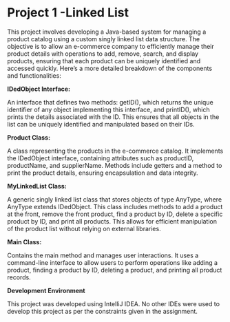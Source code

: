 # Project 1 -Linked List

This project involves developing a Java-based system for managing a product catalog using a custom singly linked list data structure. The objective is to allow an e-commerce company to efficiently manage their product details with operations to add, remove, search, and display products, ensuring that each product can be uniquely identified and accessed quickly. Here’s a more detailed breakdown of the components and functionalities:


**IDedObject Interface:**

An interface that defines two methods: getID(), which returns the unique identifier of any object implementing this interface, and printID(), which 
prints the details associated with the ID. This ensures that all objects in the list can be uniquely identified and manipulated based on their IDs.

**Product Class:**

A class representing the products in the e-commerce catalog. It implements the IDedObject interface, containing attributes such as productID, productName, and supplierName. Methods include getters and a method to print the product details, ensuring encapsulation and data integrity.

**MyLinkedList Class:**

A generic singly linked list class that stores objects of type AnyType, where AnyType extends IDedObject. This class includes methods to add a product at the front, remove the front product, find a product by ID, delete a specific product by ID, and print all products. This allows for efficient manipulation of the product list without relying on external libraries.

**Main Class:**

Contains the main method and manages user interactions. It uses a command-line interface to allow users to perform operations like adding a product, finding a product by ID, deleting a product, and printing all product records.

**Development Environment**


This project was developed using IntelliJ IDEA. No other IDEs were used to develop this project as per the constraints given in the assignment.


